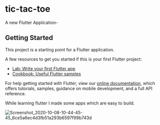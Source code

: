 # tic-tac-toe

A new Flutter Application-

## Getting Started

This project is a starting point for a Flutter application.

A few resources to get you started if this is your first Flutter project:

- [Lab: Write your first Flutter app](https://flutter.dev/docs/get-started/codelab)
- [Cookbook: Useful Flutter samples](https://flutter.dev/docs/cookbook)

For help getting started with Flutter, view our
[online documentation](https://flutter.dev/docs), which offers tutorials,
samples, guidance on mobile development, and a full API reference.

While learning flutter I made some apps which are easy to build.

![Screenshot_2020-10-08-10-44-45-45_6ce5a6ec4d3fb51a293b6597f99b743d](https://user-images.githubusercontent.com/26058609/95418172-8a78af80-0954-11eb-8852-e15d6a4f0650.jpg)

